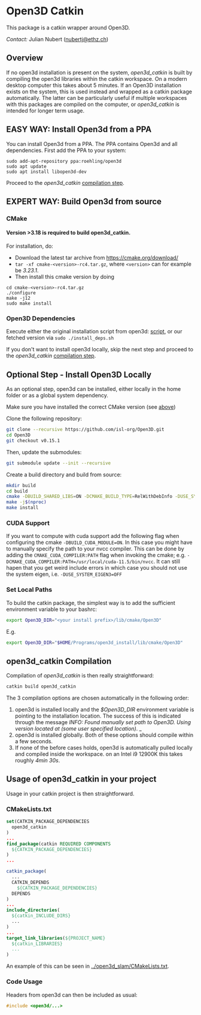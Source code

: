 # Open3D Catkin

This package is a catkin wrapper around Open3D.

*Contact:* Julian Nubert (nubertj@ethz.ch)

## Overview

If no open3d installation is present on the system, *open3d_catkin* is built by compiling the open3d libraries within the catkin workspace. On a modern desktop computer this takes about 5 minutes. If an Open3D installation exists on the system, this is used instead and wrapped as a catkin package automatically. The latter can be particularly useful if multiple workspaces with this packages are compiled on the computer, or *open3d_catkin* is intended for longer term usage.

## EASY WAY: Install Open3d from a PPA

You can install Open3d from a PPA. The PPA contains Open3d and all dependencies.
First add the PPA to your system:
```
sudo add-apt-repository ppa:roehling/open3d
sudo apt update
sudo apt install libopen3d-dev
```

Proceed to the *open3d_catkin* [compilation step](#compilation).

## EXPERT WAY: Build Open3d from source

<a name="CMake"></a>
### CMake

#### Version >3.18 is required to build open3d_catkin.
For installation, do:
* Download the latest tar archive from https://cmake.org/download/
* ```tar -xf cmake-<version>-rc4.tar.gz```, where ```<version>``` can for example be _3.23.1_.
* Then install this cmake version by doing
```
cd cmake-<version>-rc4.tar.gz
./configure
make -j12
sudo make install
```

### Open3D Dependencies
Execute either the original installation script from open3d: 
[script](https://github.com/isl-org/Open3D/blob/v0.13.0/util/install_deps_ubuntu.sh),
or our fetched version via
```sudo ./install_deps.sh```

If you don't want to install open3d locally, skip the next step and
 proceed to the *open3d_catkin* [compilation step](#compilation).


## Optional Step - Install Open3D Locally
As an optional step, open3d can be installed, either locally in the home folder or as a global system dependency.

Make sure you have installed the correct CMake version (see [above](#CMake))

Clone the following repository:  
```bash
git clone --recursive https://github.com/isl-org/Open3D.git
cd Open3D
git checkout v0.15.1
```

Then, update the submodules:
```bash
git submodule update --init --recursive
```

Create a build directory and build from source:
```bash   
mkdir build
cd build 
cmake -DBUILD_SHARED_LIBS=ON -DCMAKE_BUILD_TYPE=RelWithDebInfo -DUSE_SYSTEM_EIGEN3=OFF -DGLIBCXX_USE_CXX11_ABI=ON -DBUILD_PYTHON_MODULE=OFF -DCMAKE_INSTALL_PREFIX=${HOME}/Programs/open3d_install ..
make -j$(nproc)
make install
```

### CUDA Support
If you want to compute with cuda support add the following flag when configuring the cmake `-DBUILD_CUDA_MODULE=ON`. In this case you might have to manually specify the path to your nvcc compiler.
This can be done by adding the `CMAKE_CUDA_COMPILER:PATH` flag when invoking the cmake; e.g. `-DCMAKE_CUDA_COMPILER:PATH=/usr/local/cuda-11.5/bin/nvcc`. It can still hapen that you get weird include errors in which case you should not use the system eigen, i.e. `-DUSE_SYSTEM_EIGEN3=OFF` 

### Set Local Paths
To build the catkin package, the simplest way is to add the sufficient environment variable to your bashrc:
```bash
export Open3D_DIR="<your install prefix>/lib/cmake/Open3D"
```
E.g.
```bash 
export Open3D_DIR="$HOME/Programs/open3d_install/lib/cmake/Open3D"
```

<a name="compilation"></a>
## open3d_catkin Compilation
Compilation of *open3d_catkin* is then really straightforward:
```bash
catkin build open3d_catkin
```
The 3 compilation options are chosen automatically in the following order:
1. open3d is installed locally and the *$Open3D_DIR* environment variable is pointing to the installation location. The success of this is indicated through the message *INFO: Found manually set path to Open3D. Using version located at (some user specified location)*.
_
2. open3d is installed globally.
Both of these options should compile within a few seconds.
3. If none of the before cases holds, open3d is automatically pulled locally and compiled inside the workspace.  on an Intel i9 12900K this takes roughly _4min 30s_.

## Usage of open3d_catkin in your project
Usage in your catkin project is then straightforward.

### CMakeLists.txt
```cmake
set(CATKIN_PACKAGE_DEPENDENCIES
  open3d_catkin
)
...
find_package(catkin REQUIRED COMPONENTS
  ${CATKIN_PACKAGE_DEPENDENCIES}
)
...

catkin_package(
  ...
  CATKIN_DEPENDS
    ${CATKIN_PACKAGE_DEPENDENCIES}
  DEPENDS 
)
...
include_directories(
  ${catkin_INCLUDE_DIRS}
  ...
)
...
target_link_libraries(${PROJECT_NAME}
  ${catkin_LIBRARIES}
  ...
)

```

An example of this can be seen in [../open3d_slam/CMakeLists.txt](https://github.com/leggedrobotics/open3d_slam/blob/dev/ej/open3d_slam/CMakeLists.txt).

### Code Usage
Headers from open3d can then be included as usual:
```cpp
#include <open3d/...>
```
